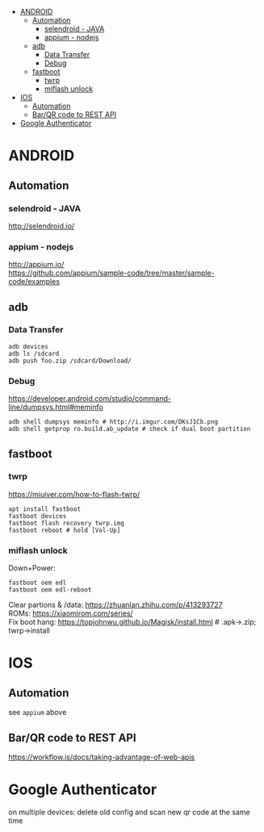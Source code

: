 <!-- TOC -->

- [ANDROID](#android)
    - [Automation](#automation)
        - [selendroid - JAVA](#selendroid---java)
        - [appium - nodejs](#appium---nodejs)
    - [adb](#adb)
        - [Data Transfer](#data-transfer)
        - [Debug](#debug)
    - [fastboot](#fastboot)
        - [twrp](#twrp)
        - [miflash unlock](#miflash-unlock)
- [IOS](#ios)
    - [Automation](#automation-1)
    - [Bar/QR code to REST API](#barqr-code-to-rest-api)
- [Google Authenticator](#google-authenticator)

<!-- /TOC -->

# ANDROID
## Automation
### selendroid - JAVA
http://selendroid.io/

### appium - nodejs
http://appium.io/  
https://github.com/appium/sample-code/tree/master/sample-code/examples

## adb
### Data Transfer

    adb devices
    adb ls /sdcard
    adb push foo.zip /sdcard/Download/

### Debug
https://developer.android.com/studio/command-line/dumpsys.html#meminfo

    adb shell dumpsys meminfo # http://i.imgur.com/DKsJ1Cb.png
    adb shell getprop ro.build.ab_update # check if dual boot partition

## fastboot
### twrp
https://miuiver.com/how-to-flash-twrp/

    apt install fastboot
    fastboot devices
    fastboot flash recovery twrp.img
    fastboot reboot # hold [Vol-Up]

### miflash unlock
Down+Power: 

    fastboot oem edl
    fastboot oem edl-reboot

Clear partions & /data: https://zhuanlan.zhihu.com/p/413293727  
ROMs: https://xiaomirom.com/series/   
Fix boot hang: https://topjohnwu.github.io/Magisk/install.html  # .apk->.zip; twrp->install 

# IOS
## Automation
see `appium` above

## Bar/QR code to REST API
https://workflow.is/docs/taking-advantage-of-web-apis    

# Google Authenticator
on multiple devices: delete old config and scan new qr code at the same time
